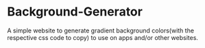 # Background-Generator

A simple website to generate gradient background colors(with the respective css code to copy) to use on apps and/or other websites.

